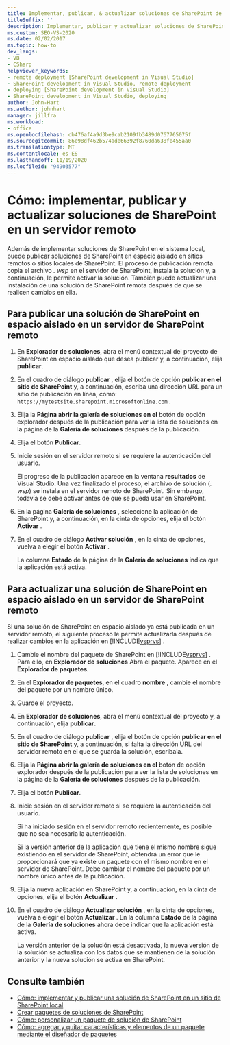 ```yaml
---
title: Implementar, publicar, & actualizar soluciones de SharePoint de forma remota
titleSuffix: ''
description: Implementar, publicar y actualizar soluciones de SharePoint en espacio aislado en un sitio remoto o en un sitio de SharePoint local.
ms.custom: SEO-VS-2020
ms.date: 02/02/2017
ms.topic: how-to
dev_langs:
- VB
- CSharp
helpviewer_keywords:
- remote deployment [SharePoint development in Visual Studio]
- SharePoint development in Visual Studio, remote deployment
- deploying [SharePoint development in Visual Studio]
- SharePoint development in Visual Studio, deploying
author: John-Hart
ms.author: johnhart
manager: jillfra
ms.workload:
- office
ms.openlocfilehash: db476af4a9d3be9cab2109fb3489d0767765075f
ms.sourcegitcommit: 86e98df462b574ade66392f8760da638fe455aa0
ms.translationtype: MT
ms.contentlocale: es-ES
ms.lasthandoff: 11/19/2020
ms.locfileid: "94903577"
---
```

# <a name="how-to-deploy-publish-and-upgrade-sharepoint-solutions-on-a-remote-server"></a>Cómo: implementar, publicar y actualizar soluciones de SharePoint en un servidor remoto
  Además de implementar soluciones de SharePoint en el sistema local, puede publicar soluciones de SharePoint en espacio aislado en sitios remotos o sitios locales de SharePoint. El proceso de publicación remota copia el archivo *. wsp* en el servidor de SharePoint, instala la solución y, a continuación, le permite activar la solución. También puede actualizar una instalación de una solución de SharePoint remota después de que se realicen cambios en ella.

## <a name="to-publish-a-sandboxed-sharepoint-solution-to-a-remote-sharepoint-server"></a>Para publicar una solución de SharePoint en espacio aislado en un servidor de SharePoint remoto

1. En **Explorador de soluciones**, abra el menú contextual del proyecto de SharePoint en espacio aislado que desea publicar y, a continuación, elija **publicar**.

2. En el cuadro de diálogo **publicar** , elija el botón de opción **publicar en el sitio de SharePoint** y, a continuación, escriba una dirección URL para un sitio de publicación en línea, como: `https://mytestsite.sharepoint.microsoftonline.com` .

3. Elija la **Página abrir la galería de soluciones en el** botón de opción explorador después de la publicación para ver la lista de soluciones en la página de la **Galería de soluciones** después de la publicación.

4. Elija el botón **Publicar**.

5. Inicie sesión en el servidor remoto si se requiere la autenticación del usuario.

     El progreso de la publicación aparece en la ventana **resultados** de Visual Studio. Una vez finalizado el proceso, el archivo de solución (*. wsp*) se instala en el servidor remoto de SharePoint. Sin embargo, todavía se debe activar antes de que se pueda usar en SharePoint.

6. En la página **Galería de soluciones** , seleccione la aplicación de SharePoint y, a continuación, en la cinta de opciones, elija el botón **Activar** .

7. En el cuadro de diálogo **Activar solución** , en la cinta de opciones, vuelva a elegir el botón **Activar** .

     La columna **Estado** de la página de la **Galería de soluciones** indica que la aplicación está activa.

## <a name="to-upgrade-a-sandboxed-sharepoint-solution-on-a-remote-sharepoint-server"></a>Para actualizar una solución de SharePoint en espacio aislado en un servidor de SharePoint remoto
 Si una solución de SharePoint en espacio aislado ya está publicada en un servidor remoto, el siguiente proceso le permite actualizarla después de realizar cambios en la aplicación en [!INCLUDE[vsprvs](../sharepoint/includes/vsprvs-md.md)] .

1. Cambie el nombre del paquete de SharePoint en [!INCLUDE[vsprvs](../sharepoint/includes/vsprvs-md.md)] . Para ello, en **Explorador de soluciones** Abra el paquete. Aparece en el **Explorador de paquetes**.

2. En el **Explorador de paquetes**, en el cuadro **nombre** , cambie el nombre del paquete por un nombre único.

3. Guarde el proyecto.

4. En **Explorador de soluciones**, abra el menú contextual del proyecto y, a continuación, elija **publicar**.

5. En el cuadro de diálogo **publicar** , elija el botón de opción **publicar en el sitio de SharePoint** y, a continuación, si falta la dirección URL del servidor remoto en el que se guarda la solución, escríbala.

6. Elija la **Página abrir la galería de soluciones en el** botón de opción explorador después de la publicación para ver la lista de soluciones en la página de la **Galería de soluciones** después de la publicación.

7. Elija el botón **Publicar**.

8. Inicie sesión en el servidor remoto si se requiere la autenticación del usuario.

     Si ha iniciado sesión en el servidor remoto recientemente, es posible que no sea necesaria la autenticación.

     Si la versión anterior de la aplicación que tiene el mismo nombre sigue existiendo en el servidor de SharePoint, obtendrá un error que le proporcionará que ya existe un paquete con el mismo nombre en el servidor de SharePoint. Debe cambiar el nombre del paquete por un nombre único antes de la publicación.

9. Elija la nueva aplicación en SharePoint y, a continuación, en la cinta de opciones, elija el botón **Actualizar** .

10. En el cuadro de diálogo **Actualizar solución** , en la cinta de opciones, vuelva a elegir el botón **Actualizar** . En la columna **Estado** de la página de la **Galería de soluciones** ahora debe indicar que la aplicación está activa.

     La versión anterior de la solución está desactivada, la nueva versión de la solución se actualiza con los datos que se mantienen de la solución anterior y la nueva solución se activa en SharePoint.

## <a name="see-also"></a>Consulte también
- [Cómo: implementar y publicar una solución de SharePoint en un sitio de SharePoint local](../sharepoint/how-to-deploy-and-publish-a-sharepoint-solution-to-a-local-sharepoint-site.md)
- [Crear paquetes de soluciones de SharePoint](../sharepoint/creating-sharepoint-solution-packages.md)
- [Cómo: personalizar un paquete de solución de SharePoint](../sharepoint/how-to-customize-a-sharepoint-solution-package.md)
- [Cómo: agregar y quitar características y elementos de un paquete mediante el diseñador de paquetes](../sharepoint/how-to-add-and-remove-features-and-items-to-a-package-by-using-the-package-designer.md)

